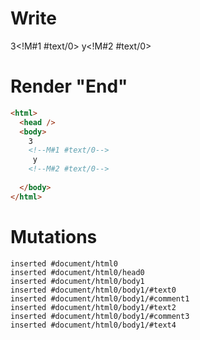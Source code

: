 # Write
  3<!M#1 #text/0> y<!M#2 #text/0> 


# Render "End"
```html
<html>
  <head />
  <body>
    3
    <!--M#1 #text/0-->
     y
    <!--M#2 #text/0-->
     
  </body>
</html>
```

# Mutations
```
inserted #document/html0
inserted #document/html0/head0
inserted #document/html0/body1
inserted #document/html0/body1/#text0
inserted #document/html0/body1/#comment1
inserted #document/html0/body1/#text2
inserted #document/html0/body1/#comment3
inserted #document/html0/body1/#text4
```
